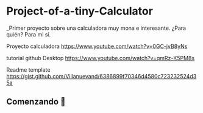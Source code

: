 # Project-of-a-tiny-Calculator
_Primer proyecto sobre una calculadora muy mona e interesante. ¿Para quién? Para mi sí.

Proyecto calculadora
https://www.youtube.com/watch?v=0GC-jvB8yNs

tutorial github Desktop
https://www.youtube.com/watch?v=qmRz-K5PM8s

Readme template
https://gist.github.com/Villanuevand/6386899f70346d4580c723232524d35a 



## Comenzando 🚀
